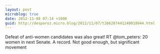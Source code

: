 ```yaml
---
layout: post
microblog: true
date: 2012-11-08 07:14 +1000
guid: http://desparoz.micro.blog/2012/11/07/t266287441240018944.html
---
```

Defeat of anti-women candidates was also great! RT @tom_peters: 20 women in next Senate. A record. Not good enough, but significant movement
